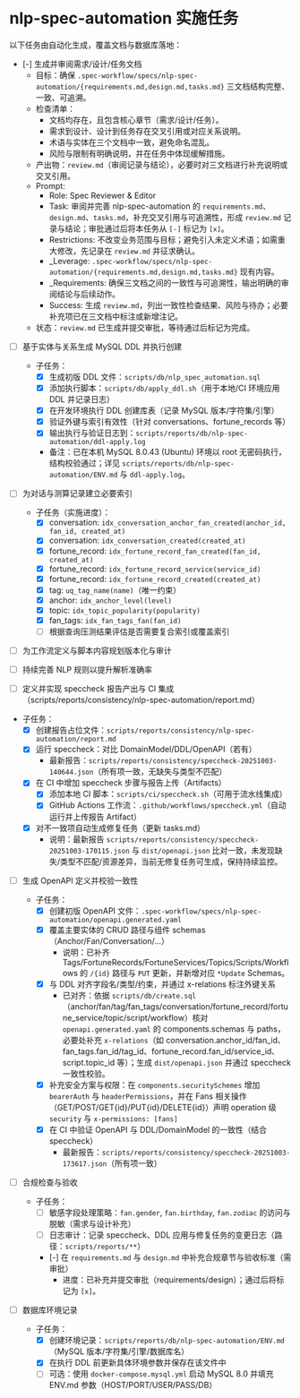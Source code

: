# nlp-spec-automation 实施任务

以下任务由自动化生成，覆盖文档与数据库落地：

- [-] 生成并审阅需求/设计/任务文档
  - 目标：确保 `.spec-workflow/specs/nlp-spec-automation/{requirements.md,design.md,tasks.md}` 三文档结构完整、一致、可追溯。
  - 检查清单：
    - 文档均存在，且包含核心章节（需求/设计/任务）。
    - 需求到设计、设计到任务存在交叉引用或对应关系说明。
    - 术语与实体在三个文档中一致，避免命名混乱。
    - 风险与限制有明确说明，并在任务中体现缓解措施。
  - 产出物：`review.md`（审阅记录与结论），必要时对三文档进行补充说明或交叉引用。
  - Prompt:
    - Role: Spec Reviewer & Editor
    - Task: 审阅并完善 nlp-spec-automation 的 `requirements.md`、`design.md`、`tasks.md`，补充交叉引用与可追溯性，形成 `review.md` 记录与结论；审批通过后将本任务从 `[-]` 标记为 `[x]`。
    - Restrictions: 不改变业务范围与目标；避免引入未定义术语；如需重大修改，先记录在 `review.md` 并征求确认。
    - _Leverage: `.spec-workflow/specs/nlp-spec-automation/{requirements.md,design.md,tasks.md}` 现有内容。
    - _Requirements: 确保三文档之间的一致性与可追溯性，输出明确的审阅结论与后续动作。
    - Success: 生成 `review.md`，列出一致性检查结果、风险与待办；必要补充项已在三文档中标注或新增注记。
  - 状态：`review.md` 已生成并提交审批，等待通过后标记为完成。

- [ ] 基于实体与关系生成 MySQL DDL 并执行创建
  - 子任务：
    - [x] 生成初版 DDL 文件：`scripts/db/nlp_spec_automation.sql`
    - [x] 添加执行脚本：`scripts/db/apply_ddl.sh`（用于本地/CI 环境应用 DDL 并记录日志）
    - [x] 在开发环境执行 DDL 创建库表（记录 MySQL 版本/字符集/引擎）
    - [x] 验证外键与索引有效性（针对 conversations、fortune_records 等）
    - [x] 输出执行与验证日志到：`scripts/reports/db/nlp-spec-automation/ddl-apply.log`
    - 备注：已在本机 MySQL 8.0.43 (Ubuntu) 环境以 root 无密码执行，结构校验通过；详见 `scripts/reports/db/nlp-spec-automation/ENV.md` 与 `ddl-apply.log`。
- [ ] 为对话与测算记录建立必要索引
  - 子任务（实施进度）：
    - [x] conversation: `idx_conversation_anchor_fan_created(anchor_id, fan_id, created_at)`
    - [x] conversation: `idx_conversation_created(created_at)`
    - [x] fortune_record: `idx_fortune_record_fan_created(fan_id, created_at)`
    - [x] fortune_record: `idx_fortune_record_service(service_id)`
    - [x] fortune_record: `idx_fortune_record_created(created_at)`
    - [x] tag: `uq_tag_name(name)`（唯一约束）
    - [x] anchor: `idx_anchor_level(level)`
    - [x] topic: `idx_topic_popularity(popularity)`
    - [x] fan_tags: `idx_fan_tags_fan(fan_id)`
    - [ ] 根据查询压测结果评估是否需要复合索引或覆盖索引
- [ ] 为工作流定义与脚本内容规划版本化与审计
- [ ] 持续完善 NLP 规则以提升解析准确率
 
 - [ ] 定义并实现 speccheck 报告产出与 CI 集成（scripts/reports/consistency/nlp-spec-automation/report.md）
 - 子任务：
     - [x] 创建报告占位文件：`scripts/reports/consistency/nlp-spec-automation/report.md`
     - [x] 运行 speccheck：对比 DomainModel/DDL/OpenAPI（若有）
       - 最新报告：`scripts/reports/consistency/speccheck-20251003-140644.json`（所有项一致，无缺失与类型不匹配）
     - [x] 在 CI 中增加 speccheck 步骤与报告上传（Artifacts）
       - [x] 添加本地 CI 脚本：`scripts/ci/speccheck.sh`（可用于流水线集成）
       - [x] GitHub Actions 工作流：`.github/workflows/speccheck.yml`（自动运行并上传报告 Artifact）
     - [x] 对不一致项自动生成修复任务（更新 tasks.md）
       - 说明：最新报告 `scripts/reports/consistency/speccheck-20251003-170115.json` 与 `dist/openapi.json` 比对一致，未发现缺失/类型不匹配/资源差异，当前无修复任务可生成，保持持续监控。

- [ ] 生成 OpenAPI 定义并校验一致性
  - 子任务：
    - [x] 创建初版 OpenAPI 文件：`.spec-workflow/specs/nlp-spec-automation/openapi.generated.yaml`
    - [x] 覆盖主要实体的 CRUD 路径与组件 schemas（Anchor/Fan/Conversation/...）
      - 说明：已补齐 Tags/FortuneRecords/FortuneServices/Topics/Scripts/Workflows 的 `/{id}` 路径与 `PUT` 更新，并新增对应 `*Update` Schemas。
    - [x] 与 DDL 对齐字段名/类型/约束，并通过 x-relations 标注外键关系
      - 已对齐：依据 `scripts/db/create.sql`（anchor/fan/tag/fan_tags/conversation/fortune_record/fortune_service/topic/script/workflow）核对 `openapi.generated.yaml` 的 components.schemas 与 paths，必要处补充 `x-relations`（如 conversation.anchor_id/fan_id、fan_tags.fan_id/tag_id、fortune_record.fan_id/service_id、script.topic_id 等）；生成 `dist/openapi.json` 并通过 speccheck 一致性校验。
    - [x] 补充安全方案与权限：在 `components.securitySchemes` 增加 `bearerAuth` 与 `headerPermissions`，并在 Fans 相关操作（GET/POST/GET{id}/PUT{id}/DELETE{id}）声明 operation 级 `security` 与 `x-permissions: [fans]`
    - [x] 在 CI 中验证 OpenAPI 与 DDL/DomainModel 的一致性（结合 speccheck）
      - 最新报告：`scripts/reports/consistency/speccheck-20251003-173617.json`（所有项一致）

- [ ] 合规检查与验收
  - 子任务：
    - [ ] 敏感字段处理策略：`fan.gender`, `fan.birthday`, `fan.zodiac` 的访问与脱敏（需求与设计补充）
    - [ ] 日志审计：记录 speccheck、DDL 应用与修复任务的变更日志（路径：`scripts/reports/**`）
    - [-] 在 `requirements.md` 与 `design.md` 中补充合规章节与验收标准（需审批）
      - 进度：已补充并提交审批（requirements/design）；通过后将标记为 `[x]`。

- [ ] 数据库环境记录
  - 子任务：
    - [x] 创建环境记录：`scripts/reports/db/nlp-spec-automation/ENV.md`（MySQL 版本/字符集/引擎/数据库名）
    - [x] 在执行 DDL 前更新具体环境参数并保存在该文件中
    - [ ] 可选：使用 `docker-compose.mysql.yml` 启动 MySQL 8.0 并填充 ENV.md 参数（HOST/PORT/USER/PASS/DB）